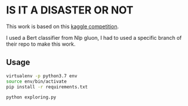 # IS IT A DISASTER OR NOT

This work is based on this [kaggle competition](https://www.kaggle.com/c/nlp-getting-started).

I used a Bert classifier from Nlp gluon, I had to used a specific branch of their repo to make this work.

## Usage
```bash
virtualenv -p python3.7 env
source env/bin/activate
pip install -r requirements.txt

python exploring.py
``` 
